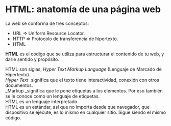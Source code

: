 # HTML: anatomía de una página web

La web se conforma de tres conceptos:

-   URL => Uniform Resource Locator.
-   HTTP => Protocolo de transferencia de hipertexto.
-   HTML

**HTML** es el código que se utiliza para estructurar el contenido de tu web, y darle sentido y propósito.

HTML son siglas, _Hyper Text Markup Language_ (Lenguaje de Marcado de Hipertexto).  
_Hyper Text_  significa que el texto tiene interactividad, conexión con otros documentos.  
_Markup _significa que le pone etiquetas a los elementos. Por eso también se le conoce como un lenguaje de etiquetas.  
HTML es un lenguaje interpretado.  
HTML es un estándar, así que no importa desde que navegador, que dispositivo se ejecute, es lo mismo en cualquier sitio. Sigue siendo el mismo código.